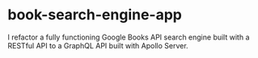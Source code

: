 # book-search-engine-app
I refactor a fully functioning Google Books API search engine built with a RESTful API to a GraphQL API built with Apollo Server.
